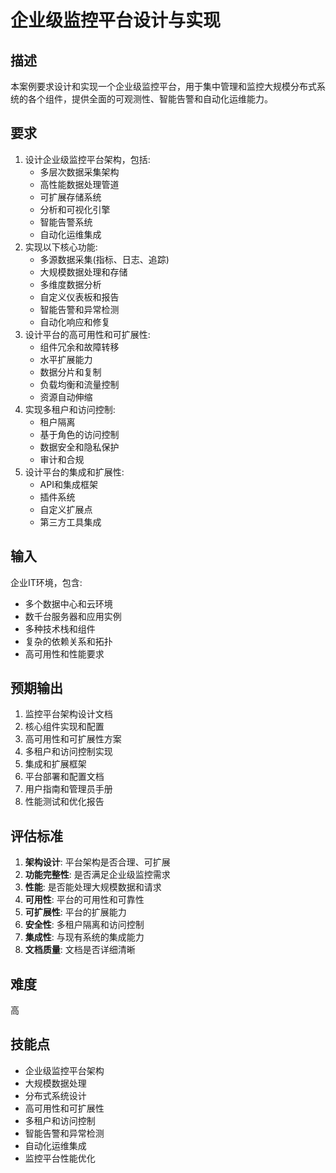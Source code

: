 # 企业级监控平台设计与实现

## 描述

本案例要求设计和实现一个企业级监控平台，用于集中管理和监控大规模分布式系统的各个组件，提供全面的可观测性、智能告警和自动化运维能力。

## 要求

1. 设计企业级监控平台架构，包括:
   - 多层次数据采集架构
   - 高性能数据处理管道
   - 可扩展存储系统
   - 分析和可视化引擎
   - 智能告警系统
   - 自动化运维集成
2. 实现以下核心功能:
   - 多源数据采集(指标、日志、追踪)
   - 大规模数据处理和存储
   - 多维度数据分析
   - 自定义仪表板和报告
   - 智能告警和异常检测
   - 自动化响应和修复
3. 设计平台的高可用性和可扩展性:
   - 组件冗余和故障转移
   - 水平扩展能力
   - 数据分片和复制
   - 负载均衡和流量控制
   - 资源自动伸缩
4. 实现多租户和访问控制:
   - 租户隔离
   - 基于角色的访问控制
   - 数据安全和隐私保护
   - 审计和合规
5. 设计平台的集成和扩展性:
   - API和集成框架
   - 插件系统
   - 自定义扩展点
   - 第三方工具集成

## 输入

企业IT环境，包含:
- 多个数据中心和云环境
- 数千台服务器和应用实例
- 多种技术栈和组件
- 复杂的依赖关系和拓扑
- 高可用性和性能要求

## 预期输出

1. 监控平台架构设计文档
2. 核心组件实现和配置
3. 高可用性和可扩展性方案
4. 多租户和访问控制实现
5. 集成和扩展框架
6. 平台部署和配置文档
7. 用户指南和管理员手册
8. 性能测试和优化报告

## 评估标准

1. **架构设计**: 平台架构是否合理、可扩展
2. **功能完整性**: 是否满足企业级监控需求
3. **性能**: 是否能处理大规模数据和请求
4. **可用性**: 平台的可用性和可靠性
5. **可扩展性**: 平台的扩展能力
6. **安全性**: 多租户隔离和访问控制
7. **集成性**: 与现有系统的集成能力
8. **文档质量**: 文档是否详细清晰

## 难度

高

## 技能点

- 企业级监控平台架构
- 大规模数据处理
- 分布式系统设计
- 高可用性和可扩展性
- 多租户和访问控制
- 智能告警和异常检测
- 自动化运维集成
- 监控平台性能优化